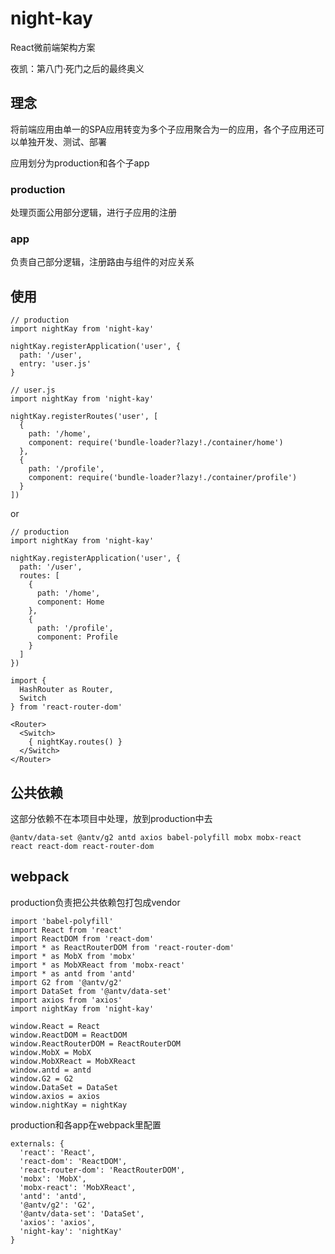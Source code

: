 # night-kay

React微前端架构方案

夜凯：第八门·死门之后的最终奥义

## 理念

将前端应用由单一的SPA应用转变为多个子应用聚合为一的应用，各个子应用还可以单独开发、测试、部署

应用划分为production和各个子app

### production

处理页面公用部分逻辑，进行子应用的注册

### app

负责自己部分逻辑，注册路由与组件的对应关系

## 使用

```
// production
import nightKay from 'night-kay'

nightKay.registerApplication('user', {
  path: '/user',
  entry: 'user.js'
}

// user.js
import nightKay from 'night-kay'

nightKay.registerRoutes('user', [
  {
    path: '/home',
    component: require('bundle-loader?lazy!./container/home')
  },
  {
    path: '/profile',
    component: require('bundle-loader?lazy!./container/profile')
  }
])
```

or

```
// production
import nightKay from 'night-kay'

nightKay.registerApplication('user', {
  path: '/user',
  routes: [
    {
      path: '/home',
      component: Home
    },
    {
      path: '/profile',
      component: Profile
    }
  ]
})
```

```
import {
  HashRouter as Router,
  Switch
} from 'react-router-dom'

<Router>
  <Switch>
    { nightKay.routes() }
  </Switch>
</Router>
```

## 公共依赖

这部分依赖不在本项目中处理，放到production中去

```
@antv/data-set @antv/g2 antd axios babel-polyfill mobx mobx-react react react-dom react-router-dom
```

## webpack

production负责把公共依赖包打包成vendor

```
import 'babel-polyfill'
import React from 'react'
import ReactDOM from 'react-dom'
import * as ReactRouterDOM from 'react-router-dom'
import * as MobX from 'mobx'
import * as MobXReact from 'mobx-react'
import * as antd from 'antd'
import G2 from '@antv/g2'
import DataSet from '@antv/data-set'
import axios from 'axios'
import nightKay from 'night-kay'

window.React = React
window.ReactDOM = ReactDOM
window.ReactRouterDOM = ReactRouterDOM
window.MobX = MobX
window.MobXReact = MobXReact
window.antd = antd
window.G2 = G2
window.DataSet = DataSet
window.axios = axios
window.nightKay = nightKay
```

production和各app在webpack里配置

```
externals: {
  'react': 'React',
  'react-dom': 'ReactDOM',
  'react-router-dom': 'ReactRouterDOM',
  'mobx': 'MobX',
  'mobx-react': 'MobXReact',
  'antd': 'antd',
  '@antv/g2': 'G2',
  '@antv/data-set': 'DataSet',
  'axios': 'axios',
  'night-kay': 'nightKay'
}
```
